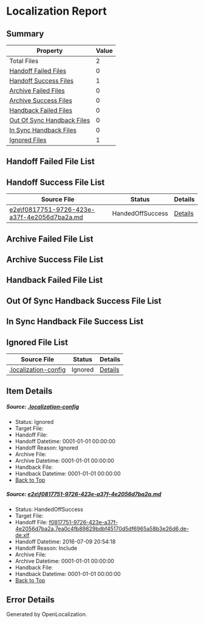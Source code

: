 # <a name='report-top'></a> Localization Report

## Summary
 Property | Value 
 -------- | ----- 
 Total Files | 2
[ Handoff Failed Files ](#handoff-failed-list)| 0
[ Handoff Success Files ](#handoff-success-list)| 1
[ Archive Failed Files ](#archive-failed-list)| 0
[ Archive Success Files ](#archive-success-list)| 0
[ Handback Failed Files ](#handback-failed-list)| 0
[ Out Of Sync Handback Files ](#outofsync-handback-success-list)| 0
[ In Sync Handback Files ](#insync-handback-success-list)| 0
[ Ignored Files ](#ignored-list)| 1

## <a name='handoff-failed-list'></a> Handoff Failed File List

## <a name='handoff-success-list'></a> Handoff Success File List
 Source File | Status | Details 
 ----------- | ------ | ------- 
 [e2e\f0817751-9726-423e-a37f-4e2056d7ba2a.md](https://github.com/OpenLocalizationTestOrg/oltest/blob/29f206c3c2a094f728e9f1e86e813180a957c59e/e2e/f0817751-9726-423e-a37f-4e2056d7ba2a.md) | HandedOffSuccess | [Details](#80bb02cc27a609dcfa55b17d00b438ef0db455751)

## <a name='archive-failed-list'></a> Archive Failed File List

## <a name='archive-success-list'></a> Archive Success File List

## <a name='handback-failed-list'></a> Handback Failed File List

## <a name='outofsync-handback-success-list'></a> Out Of Sync Handback Success File List

## <a name='insync-handback-success-list'></a> In Sync Handback File Success List

## <a name='ignored-list'></a> Ignored File List
 Source File | Status | Details 
 ----------- | ------ | ------- 
 [.localization-config](https://github.com/OpenLocalizationTestOrg/oltest/blob/29f206c3c2a094f728e9f1e86e813180a957c59e/.localization-config) | Ignored | [Details](#3d4f252ac210baf56311d7e97dcc2db10974dbd20)

## Item Details
##### <a name='3d4f252ac210baf56311d7e97dcc2db10974dbd20'></a> Source: [.localization-config](https://github.com/OpenLocalizationTestOrg/oltest/blob/29f206c3c2a094f728e9f1e86e813180a957c59e/.localization-config)
* Status: Ignored
* Target File: 
* Handoff File: 
* Handoff Datetime: 0001-01-01 00:00:00
* Handoff Reason: Ignored
* Archive File: 
* Archive Datetime: 0001-01-01 00:00:00
* Handback File: 
* Handback Datetime: 0001-01-01 00:00:00
* [Back to Top](#report-top)

##### <a name='80bb02cc27a609dcfa55b17d00b438ef0db455751'></a> Source: [e2e\f0817751-9726-423e-a37f-4e2056d7ba2a.md](https://github.com/OpenLocalizationTestOrg/oltest/blob/29f206c3c2a094f728e9f1e86e813180a957c59e/e2e/f0817751-9726-423e-a37f-4e2056d7ba2a.md)
* Status: HandedOffSuccess
* Target File: 
* Handoff File: [f0817751-9726-423e-a37f-4e2056d7ba2a.7ea0c4fb89829bdbf45170d5df6965a58b3e26d6.de-de.xlf](https://github.com/OpenLocalizationTestOrg/olhandoff-e2e/blob/9882905e2a5a9d375eac5110c35cb6cdf9474c02/ol-handoff/OpenLocalizationTestOrg/oltest-dede-fly/ci/ht/f0817751-9726-423e-a37f-4e2056d7ba2a.7ea0c4fb89829bdbf45170d5df6965a58b3e26d6.de-de.xlf)
* Handoff Datetime: 2016-07-09 20:54:18
* Handoff Reason: Include
* Archive File: 
* Archive Datetime: 0001-01-01 00:00:00
* Handback File: 
* Handback Datetime: 0001-01-01 00:00:00
* [Back to Top](#report-top)


## Error Details

Generated by OpenLocalization.
